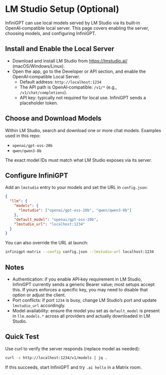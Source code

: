 # LM Studio Setup (Optional)

InfiniGPT can use local models served by LM Studio via its built‑in OpenAI‑compatible local server. This page covers enabling the server, choosing models, and configuring InfiniGPT.

## Install and Enable the Local Server

- Download and install LM Studio from https://lmstudio.ai/ (macOS/Windows/Linux).
- Open the app, go to the Developer or API section, and enable the OpenAI‑compatible Local Server.
  - Default address: `http://localhost:1234`
  - The API path is OpenAI‑compatible: `/v1/*` (e.g., `/v1/chat/completions`).
  - API key: typically not required for local use. InfiniGPT sends a placeholder token.

## Choose and Download Models

Within LM Studio, search and download one or more chat models. Examples used in this repo:

- `openai/gpt-oss-20b`
- `qwen/qwen3-8b`

The exact model IDs must match what LM Studio exposes via its server.

## Configure InfiniGPT

Add an `lmstudio` entry to your models and set the URL in `config.json`:

```json
{
  "llm": {
    "models": {
      "lmstudio": ["openai/gpt-oss-20b", "qwen/qwen3-8b"]
    },
    "default_model": "openai/gpt-oss-20b",
    "lmstudio_url": "localhost:1234"
  }
}
```

You can also override the URL at launch:

```bash
infinigpt-matrix --config config.json --lmstudio-url localhost:1234
```

## Notes

- Authentication: if you enable API‑key requirement in LM Studio, InfiniGPT currently sends a generic Bearer value; most setups accept this. If yours enforces a specific key, you may need to disable that option or adjust the client.
- Port conflicts: if port `1234` is busy, change LM Studio’s port and update `lmstudio_url` accordingly.
- Model availability: ensure the model you set as `default_model` is present in `llm.models.*` across all providers and actually downloaded in LM Studio.

## Quick Test

Use curl to verify the server responds (replace model as needed):

```bash
curl -s http://localhost:1234/v1/models | jq .
```

If this succeeds, start InfiniGPT and try `.ai hello` in a Matrix room.
